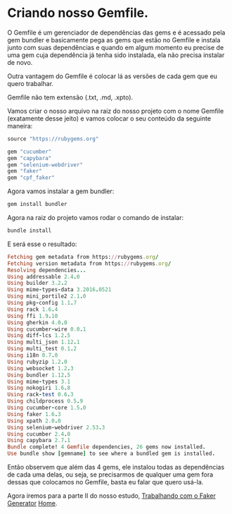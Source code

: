 # Criando nosso Gemfile.

O Gemfile é um gerenciador de dependências das gems e é acessado pela gem bundler e basicamente pega as gems que estão no Gemfile e instala junto com suas dependências e quando em algum momento eu precise de uma gem cuja dependência já tenha sido instalada, ela não precisa instalar de novo.

Outra vantagem do Gemfile é colocar lá as versões de cada gem que eu quero trabalhar.

Gemfile não tem extensão (.txt, .md, .xpto).

Vamos criar o nosso arquivo na raiz do nosso projeto com o nome Gemfile (exatamente desse jeito) e vamos colocar o seu conteúdo da seguinte maneira:

```ruby
source "https://rubygems.org"

gem "cucumber"
gem "capybara"
gem "selenium-webdriver"
gem "faker"
gem "cpf_faker"
```
Agora vamos instalar a gem bundler:

```ruby
gem install bundler
```
Agora na raiz do projeto vamos rodar o comando de instalar:

```ruby
bundle install
```
E será esse o resultado:

```ruby
Fetching gem metadata from https://rubygems.org/
Fetching version metadata from https://rubygems.org/
Resolving dependencies...
Using addressable 2.4.0
Using builder 3.2.2
Using mime-types-data 3.2016.0521
Using mini_portile2 2.1.0
Using pkg-config 1.1.7
Using rack 1.6.4
Using ffi 1.9.10
Using gherkin 4.0.0
Using cucumber-wire 0.0.1
Using diff-lcs 1.2.5
Using multi_json 1.12.1
Using multi_test 0.1.2
Using i18n 0.7.0
Using rubyzip 1.2.0
Using websocket 1.2.3
Using bundler 1.12.5
Using mime-types 3.1
Using nokogiri 1.6.8
Using rack-test 0.6.3
Using childprocess 0.5.9
Using cucumber-core 1.5.0
Using faker 1.6.3
Using xpath 2.0.0
Using selenium-webdriver 2.53.3
Using cucumber 2.4.0
Using capybara 2.7.1
Bundle complete! 4 Gemfile dependencies, 26 gems now installed.
Use bundle show [gemname] to see where a bundled gem is installed.
```
Então observem que além das 4 gems, ele instalou todas as dependências de cada uma delas, ou seja, se precisarmos de qualquer uma gem fora dessas que colocamos no Gemfile, basta eu falar que quero usá-la.

Agora iremos para a parte II do nosso estudo, [Trabalhando com o Faker Generator]((https://github.com/thiagomarquessp/capybara_for_all_p2/blob/master/trabalhando_com_faker_generator.md))
[Home](https://github.com/thiagomarquessp/capybara_for_all_p2).
